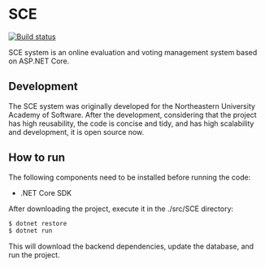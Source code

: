 # SCE

[![Build status](https://aiursoft.visualstudio.com/Star/_apis/build/status/SCE%20CI)](https://aiursoft.visualstudio.com/Star/_build/latest?definitionId=7)

SCE system is an online evaluation and voting management system based on ASP.NET Core.

## Development

The SCE system was originally developed for the Northeastern University Academy of Software. After the development, considering that the project has high reusability, the code is concise and tidy, and has high scalability and development, it is open source now.

## How to run

The following components need to be installed before running the code:

* .NET Core SDK

After downloading the project, execute it in the ./src/SCE directory:

```bash
$ dotnet restore
$ dotnet run
```

This will download the backend dependencies, update the database, and run the project.
